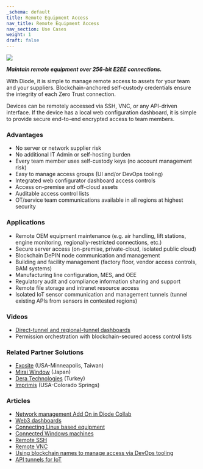 ```yaml
---
_schema: default
title: Remote Equipment Access
nav_title: Remote Equipment Access
nav_section: Use Cases
weight: 1
draft: false
---
```

![](/uploads/image-1.png)

***Maintain remote equipment over 256-bit E2EE connections.***

With Diode, it is simple to manage remote access to assets for your team and your suppliers.  Blockchain-anchored self-custody credentials ensure the integrity of each Zero Trust connection.

Devices can be remotely accessed via SSH, VNC, or any API-driven interface.  If the device has a local web configuration dashboard, it is simple to provide secure end-to-end encrypted access to team members.

### Advantages

* No server or network supplier risk
* No additional IT Admin or self-hosting burden
* Every team member uses self-custody keys (no account management risk)
* Easy to manage access groups (UI and/or DevOps tooling)
* Integrated web configurator dashboard access controls
* Access on-premise and off-cloud assets
* Auditable access control lists
* OT/service team communications available in all regions at highest security

### Applications

* Remote OEM equipment maintenance (e.g. air handling, lift stations, engine monitoring, regionally-restricted connections, etc.)
* Secure server access (on-premise, private-cloud, isolated public cloud)
* Blockchain DePIN node communication and management
* Building and facility management (factory floor, vendor access controls, BAM systems)
* Manufacturing line configuration, MES, and OEE
* Regulatory audit and compliance information sharing and support
* Remote file storage and intranet resource access
* Isolated IoT sensor communication and management tunnels (tunnel existing APIs from sensors in contested regions)

### Videos

* [Direct-tunnel and regional-tunnel dashboards](https://www.loom.com/share/fe8e6f7579a5493e93df727752dfb398)
* Permission orchestration with blockchain-secured access control lists

### Related Partner Solutions

* <a href="https://exosite.com" target="_blank" rel="noopener">Exosite</a> (USA-Minneapolis, Taiwan)
* <a href="https://www.miraiwindow.co.jp/" target="_blank" rel="noopener">Mirai Window</a> (Japan)
* <a href="https://derateknoloji.com/" target="_blank" rel="noopener">Dera Technologies</a> (Turkey)
* <a href="https://www.imprimis-inc.com/" target="_blank" rel="noopener">Imprimis</a> (USA-Colorado Springs)

### Articles

* <a href="https://app.docs.diode.io/docs/ad-on/network-add-on/" target="_blank" rel="noopener">Network management Add On in Diode Collab</a>
* <a href="https://app.docs.diode.io/docs/features/diode-bookmarks#type-web3-link" target="_blank" rel="noopener">Web3 dashboards</a>
* <a href="https://cli.docs.diode.io/docs/using/raspberry-pi/" target="_blank" rel="noopener">Connecting Linux based equipment</a>
* <a href="https://cli.docs.diode.io/faq/how-to-start-diode-cli-at-boot-with-microsoft-windows/" target="_blank" rel="noopener">Connected Windows machines</a>
* <a href="https://cli.docs.diode.io/docs/using/remote-ssh/" target="_blank" rel="noopener">Remote SSH</a>
* <a href="https://cli.docs.diode.io/docs/using/remote-vnc-articles/" target="_blank" rel="noopener">Remote VNC</a>
* <a href="https://cli.docs.diode.io/docs/using/working-with-blockchain-names/#how-to-use-bns-names" target="_blank" rel="noopener">Using blockchain names to manage access via DevOps tooling</a>
* <a href="https://app.docs.diode.io/docs/admin/api-tunnels-for-iot/" target="_blank" rel="noopener">API tunnels for IoT</a>